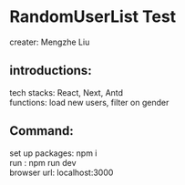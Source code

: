 # RandomUserList Test
  creater: Mengzhe Liu  
## introductions:
  tech stacks: React, Next, Antd  
  functions: load new users, filter on gender  

## Command:
 set up packages: npm i  
 run : npm run dev  
 browser url: localhost:3000   
